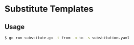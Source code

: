 # Substitute Templates

## Usage
```sh
$ go run substitute.go -t from -o to -s substitution.yaml
```
